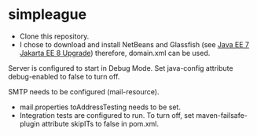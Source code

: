 # simpleague
- Clone this repository.
- I chose to download and install NetBeans and Glassfish (see [Java EE 7 Jakarta EE 8 Upgrade](https://github.com/davidmontaine/simpleague/wiki/Java-EE-7---Jakarta-EE-8-Upgrade)) therefore, domain.xml can be used.

Server is configured to start in Debug Mode.  Set java-config attribute debug-enabled to false to turn off.

SMTP needs to be configured (mail-resource).

- mail.properties toAddressTesting needs to be set.
- Integration tests are configured to run.  To turn off, set maven-failsafe-plugin attribute skipITs to false in pom.xml.
